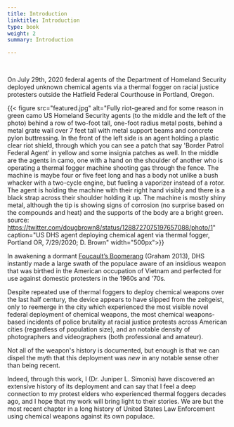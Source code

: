 ```yaml
---
title: Introduction
linktitle: Introduction
type: book
weight: 2
summary: Introduction

---
```


<br>

On July 29th, 2020 federal agents of the Department of Homeland Security deployed unknown chemical agents via a thermal fogger on racial justice protesters outside the Hatfield Federal Courthouse in Portland, Oregon. 

{{< figure src="featured.jpg" alt="Fully riot-geared and for some reason in green camo US Homeland Security agents (to the middle and the left of the photo) behind a row of two-foot tall, one-foot radius metal posts, behind a metal grate wall over 7 feet tall with metal support beams and concrete pylon buttressing. In the front of the left side is an agent holding a plastic clear riot shield, through which you can see a patch that say 'Border Patrol Federal Agent' in yellow and some insignia patches as well. In the middle are the agents in camo, one with a hand on the shoulder of another who is operating a thermal fogger machine shooting gas through the fence. The machine is maybe four or five feet long and has a body not unlike a bush whacker with a two-cycle engine, but fueling a vaporizer instead of a rotor. The agent is holding the machine with their right hand visibly and there is a black strap across their shoulder holding it up. The machine is mostly shiny metal, although the tip is showing signs of corrosion (no surprise based on the compounds and heat) and the supports of the body are a bright green. source: https://twitter.com/dougbrown8/status/1288727075197657088/photo/1" caption="US DHS agent deploying chemical agent via thermal fogger, Portland OR, 7/29/2020; D. Brown" width="500px">}}

In awakening a dormant [Foucault’s Boomerang](https://www.opendemocracy.net/en/opensecurity/foucaults-boomerang-new-military-urbanism/) (Graham 2013), DHS instantly made a large swath of the populace aware of an insidious weapon that was birthed in the American occupation of Vietnam and perfected for use against domestic protesters in the 1960s and '70s. 

Despite repeated use of thermal foggers to deploy chemical weapons over the last half century, the device appears to have slipped from the zeitgeist, only to reemerge in the city which experienced the most visible novel federal deployment of chemical weapons, the most chemical weapons-based incidents of police brutality at racial justice protests across American cities (regardless of population size), and an notable density of photographers and videographers (both professional and amateur). 

Not all of the weapon's history is documented, but enough is that we can dispel the myth that this deployment was _new_ in any notable sense other than being recent.

Indeed, through this work, I (Dr. Juniper L. Simonis) have discovered an extensive history of its deployment and can say that I feel a deep connection to my protest elders who experienced thermal foggers decades ago, and I hope that my work will bring light to their stories.
We are but the most recent chapter in a long history of United States Law Enforcement using chemical weapons against its own populace.
